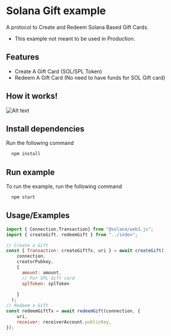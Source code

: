 
# Solana Gift example

A protocol to Create and Redeem Solana Based Gift Cards.

- This example not meant to be used in Production.


## Features

- Create A Gift Card (SOL/SPL Token)
- Redeem A Gift Card (No need to have funds for SOL Gift card)

## How it works!

![Alt text](https://github.com/banditesq/solana_gift/blob/main/how_it_works.png "How it works!")

## Install dependencies

Run the following command

```bash
  npm install
```
## Run example

To run the example, run the following command

```bash
  npm start
```


## Usage/Examples

```javascript
import { Connection,Transaction} from "@solana/web3.js";
import { createGift, redeemGift } from "../index";

// Create a Gift
const { Transaction: createGiftTx, uri } = await createGift(
    connection,
    creatorPubkey,
    {
      amount: amount,
      // For SPL Gift card
      splToken: splToken 
   
    }
  );
// Redeem a Gift  
const redeemGiftTx = await redeemGift(connection, {
    uri,
    receiver: receiverAccount.publicKey,
});
```


